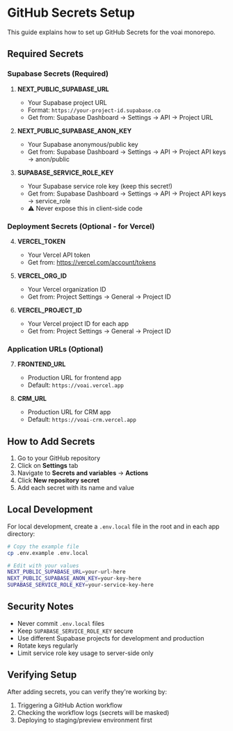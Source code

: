 # GitHub Secrets Setup

This guide explains how to set up GitHub Secrets for the voai monorepo.

## Required Secrets

### Supabase Secrets (Required)

1. **NEXT_PUBLIC_SUPABASE_URL**
   - Your Supabase project URL
   - Format: `https://your-project-id.supabase.co`
   - Get from: Supabase Dashboard → Settings → API → Project URL

2. **NEXT_PUBLIC_SUPABASE_ANON_KEY**
   - Your Supabase anonymous/public key
   - Get from: Supabase Dashboard → Settings → API → Project API keys → anon/public

3. **SUPABASE_SERVICE_ROLE_KEY**
   - Your Supabase service role key (keep this secret!)
   - Get from: Supabase Dashboard → Settings → API → Project API keys → service_role
   - ⚠️ Never expose this in client-side code

### Deployment Secrets (Optional - for Vercel)

4. **VERCEL_TOKEN**
   - Your Vercel API token
   - Get from: https://vercel.com/account/tokens

5. **VERCEL_ORG_ID**
   - Your Vercel organization ID
   - Get from: Project Settings → General → Project ID

6. **VERCEL_PROJECT_ID**
   - Your Vercel project ID for each app
   - Get from: Project Settings → General → Project ID

### Application URLs (Optional)

7. **FRONTEND_URL**
   - Production URL for frontend app
   - Default: `https://voai.vercel.app`

8. **CRM_URL**
   - Production URL for CRM app
   - Default: `https://voai-crm.vercel.app`

## How to Add Secrets

1. Go to your GitHub repository
2. Click on **Settings** tab
3. Navigate to **Secrets and variables** → **Actions**
4. Click **New repository secret**
5. Add each secret with its name and value

## Local Development

For local development, create a `.env.local` file in the root and in each app directory:

```bash
# Copy the example file
cp .env.example .env.local

# Edit with your values
NEXT_PUBLIC_SUPABASE_URL=your-url-here
NEXT_PUBLIC_SUPABASE_ANON_KEY=your-key-here
SUPABASE_SERVICE_ROLE_KEY=your-service-key-here
```

## Security Notes

- Never commit `.env.local` files
- Keep `SUPABASE_SERVICE_ROLE_KEY` secure
- Use different Supabase projects for development and production
- Rotate keys regularly
- Limit service role key usage to server-side only

## Verifying Setup

After adding secrets, you can verify they're working by:

1. Triggering a GitHub Action workflow
2. Checking the workflow logs (secrets will be masked)
3. Deploying to staging/preview environment first